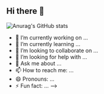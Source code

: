 ## Hi there 👋
![Anurag's GitHub stats](https://github-readme-stats.vercel.app/api?lsmmm1=anuraghazra&show=reviews,discussions_started,discussions_answered,prs_merged,prs_merged_percentage)

- 🔭 I’m currently working on ...
- 🌱 I’m currently learning ...
- 👯 I’m looking to collaborate on ...
- 🤔 I’m looking for help with ...
- 💬 Ask me about ...
- 📫 How to reach me: ...
- 😄 Pronouns: ...
- ⚡ Fun fact: ...
-->
